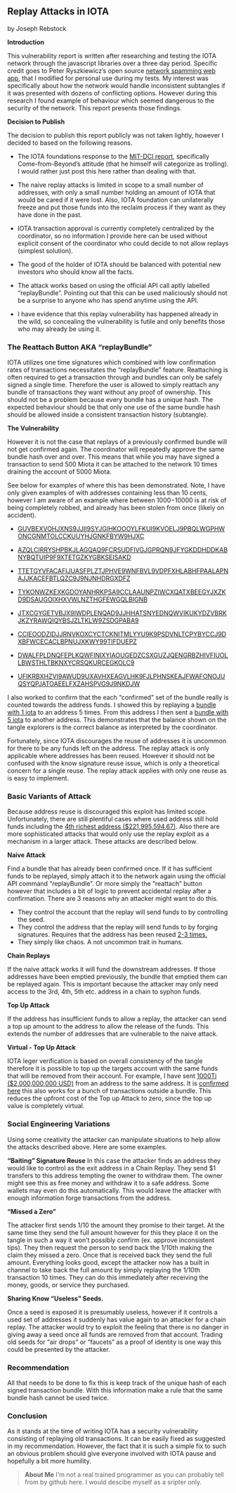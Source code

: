 ## Replay Attacks in IOTA

by Joseph Rebstock

**Introduction**

This vulnerability report is written after researching and testing the IOTA network through the javascript libraries over a three day period. Specific credit goes to Peter Ryszkiewicz’s open source [network spamming web app](https://github.com/pRizz/iota-transaction-spammer-webapp), that I modified for personal use during my tests. My interest was specifically about how the network would handle inconsistent subtangles if it was presented with dozens of conflicting options. However during this research I found example of behaviour which seemed dangerous to the security of the network. This report presents those findings.

**Decision to Publish**

The decision to publish this report publicly was not taken lightly, however I decided to based on the following reasons.

* The IOTA foundations response to the [MIT-DCI report](https://github.com/mit-dci/tangled-curl/blob/master/vuln-iota.md), specifically Come-from-Beyond’s attitude (that he himself will categorize as trolling). I would rather just post this here rather than dealing with that.

* The naive replay attacks is limited in scope to a small number of addresses, with only a small number holding an amount of IOTA that would be cared if it were lost. Also, IOTA foundation can unilaterally freeze and put those funds into the reclaim process if they want as they have done in the past.

* IOTA transaction approval is currently completely centralized by the coordinator, so no information I provide here can be used without explicit consent of the coordinator who could decide to not allow replays (simplest solution).

* The good of the holder of IOTA should be balanced with potential new investors who should know all the facts.

* The attack works based on using the official API call aptly labelled “replayBundle”. Pointing out that this can be used maliciously should not be a surprise to anyone who has spend anytime using the API.

* I have evidence that this replay vulnerability has happened already in the wild, so concealing the vulnerability is futile and only benefits those who may already be using it.

### The Reattach Button AKA “replayBundle”

IOTA utilizes one time signatures which combined with low confirmation rates of transactions necessitates the “replayBundle” feature. Reattaching is often required to get a transaction through and bundles can only be safely signed a single time. Therefore the user is allowed to simply reattach any bundle of transactions they want without any proof of ownership. This should not be a problem because every bundle has a unique hash. The expected behaviour should be that only one use of the same bundle hash should be allowed inside a consistent transaction history (subtangle). 

**The Vulnerability**

However it is not the case that replays of a previously confirmed bundle will not get confirmed again. The coordinator will repeatedly approve the same bundle hash over and over. This means that while you may have signed a transaction to send 500 Miota it can be attached to the network 10 times draining the account of 5000 Miota.

See below for examples of where this has been demonstrated. Note, I have only given examples of with addresses containing less than 10 cents, however I am aware of an example where between $1000-$10000 is at risk of being completely robbed, and already has been stolen from once (likely on accident). 

* [GUVBEXVOHJXNS9JJII9SYJGIHKOOOYLFKUI9KVOELJ9PBQLWGPHWONCGNMTOLCCKUUYHJGNKFBYW9HJXC](https://thetangle.org/bundle/GUVBEXVOHJXNS9JJII9SYJGIHKOOOYLFKUI9KVOELJ9PBQLWGPHWONCGNMTOLCCKUUYHJGNKFBYW9HJXC)

* [AZQLCIRRYSHPBKJLAGQAQ9FCRSUDFIVGJGPRQN9JFYGKDDHDDKABNYBQTUIP9F9XTETGZKYGBKSEISAKD](https://thetangle.org/bundle/AZQLCIRRYSHPBKJLAGQAQ9FCRSUDFIVGJGPRQN9JFYGKDDHDDKABNYBQTUIP9F9XTETGZKYGBKSEISAKD)

* [TTETGYVFACAFIJUASFPLZTJPHVE9WNFBVL9VDPFXHLABHFPAALAPNAJJKACEFBTLQZC9J9NJNHDRGXDFZ](https://thetangle.org/bundle/TTETGYVFACAFIJUASFPLZTJPHVE9WNFBVL9VDPFXHLABHFPAALAPNAJJKACEFBTLQZC9J9NJNHDRGXDFZ)

* [TYKONWZKEXKGDOYANHRKPSA9CCLAAUNPZIWCXQATXBEEGYJXZKD9DSAUGOIXHXVWLNZTHGFEWGQLBIGNB](https://thetangle.org/bundle/TYKONWZKEXKGDOYANHRKPSA9CCLAAUNPZIWCXQATXBEEGYJXZKD9DSAUGOIXHXVWLNZTHGFEWGQLBIGNB)

* [JTXCGYGETVBJX9IWDPLENQAD9JJHHATSNYEDNQWVIKUKYDZVBRKJKZYRAWQIQYBSJZLTKLW9ZSDGPABA9](https://thetangle.org/bundle/JTXCGYGETVBJX9IWDPLENQAD9JJHHATSNYEDNQWVIKUKYDZVBRKJKZYRAWQIQYBSJZLTKLW9ZSDGPABA9)

* [CCIEOODZIDJJRNVKOXCYCTCKNITMLYYU9K9PSDVNLTCPYBYCCJ9DXBFWCECACLBPNUJXKWY99TIFDUEPZ](https://thetangle.org/bundle/CCIEOODZIDJJRNVKOXCYCTCKNITMLYYU9K9PSDVNLTCPYBYCCJ9DXBFWCECACLBPNUJXKWY99TIFDUEPZ)

* [DWALFPLDNQFEPLKQWFINIXYIAOUGEDZCSXGUZJQENGRBZHIVFIUOLLBWSTHLTBKNXYCRSQKURCEGKOLC9](https://thetangle.org/bundle/DWALFPLDNQFEPLKQWFINIXYIAOUGEDZCSXGUZJQENGRBZHIVFIUOLLBWSTHLTBKNXYCRSQKURCEGKOLC9)

* [UFIKRBXHZVI9AWUD9UXAVHXEAGVLHK9FJLPHNSKEAJFWAFONOJUQSYQPJATOAEELFXZAHSPVG9J9NKDJW](https://thetangle.org/bundle/UFIKRBXHZVI9AWUD9UXAVHXEAGVLHK9FJLPHNSKEAJFWAFONOJUQSYQPJATOAEELFXZAHSPVG9J9NKDJW)

I also worked to confirm that the each “confirmed” set of the bundle really is counted towards the address funds. I showed this by replaying a [bundle with 1 iota](https://thetangle.org/bundle/SKIYVNTSFSINBADH99EWL9JFOEGDZLWHNDSSW9RUGKLERCEBWSFWLDKOJZDAZDFLEPUGVWTIFZRSBGDO9) to an address 5 times. From this address I then sent a [bundle with 5 iota](https://thetangle.org/bundle/WFYLKATAWXWVQXEDAKPSHZCIWXQERA9JTYPACDVCGHZOSAGUACLIXOCCXAVHGWGI9VFSXZUTBNGLQIIVX) to another address. This demonstrates that the balance shown on the tangle explorers is the correct balance as interpreted by the coordinator.

Fortunately, since IOTA discourages the reuse of addresses it is uncommon for there to be any funds left on the address. The replay attack is only applicable where addresses has been reused. However it should not be confused with the know signature reuse issue, which is only a theoretical concern for a single reuse. The replay attack applies with only one reuse as is easy to implement.

### Basic Variants of Attack

Because address reuse is discouraged this exploit has limited scope. Unfortunately, there are still plentiful cases where used address still hold funds including the [4th richest address ($221,995,594.67)](https://thetangle.org/address/GCNOSWGBDDAZRLAYIV999YQUDLVJIQG9QTSEZDJVH9UEENIRKAZGEYKVFGUAWNJ9YMZCLUDPSLDLD9EOW). Also there are more sophisticated attacks that would only use the replay exploit as a mechanism in a larger attack. These attacks are described below.

**Naive Attack**

Find a bundle that has already been confirmed once. If it has sufficient funds to be replayed, simply attach it to the network again using the official API command “replayBundle”.  Or more simply the “reattach” button however that includes a bit of logic to prevent accidental replay after a confirmation. There are 3 reasons why an attacker might want to do this.
* They control the account that the replay will send funds to by controlling the seed.
* They control the address that the replay will send funds to by forging signatures. Requires that the address has been reused [2-3 times.](https://public.tangle.works/winternitz.pdf)
* They simply like chaos. A not uncommon trait in humans.

**Chain Replays**

If the naive attack works it will fund the downstream addresses. If those addresses have been emptied previously, the bundle that emptied them can be replayed again. This is important because the attacker may only need access to the 3rd, 4th, 5th etc. address in a chain to syphon funds. 

**Top Up Attack**

If the address has insufficient funds to allow a replay, the attacker can send a top up amount to the address to allow the release of the funds. This extends the number of addresses that are vulnerable to the naive attack.

**Virtual - Top Up Attack**

IOTA leger verification is based on overall consistency of the tangle therefore it is possible to top up the targets account with the same funds that will be removed from their account. For example, I have sent [1000Ti ($2,000,000,000 USD)](https://thetangle.org/transaction/MQOJLVYMDKKJLMPMTSQWAHTTRMMIT9TFOAWAZJDOUA9D9OATPNTXLPWAOVFCPBJQHELHTREQDQXPZ9999) from an address to the same address. It is [confirmed here](https://forum.iota.org/t/iota-double-spending-masterclass/1311) this also works for a bunch of transactions outside a bundle. This reduces the upfront cost of the Top up Attack to zero, since the top up value is completely virtual.

### Social Engineering Variations
Using some creativity the attacker can manipulate situations to help allow the attacks described above. Here are some examples.

**“Baiting” Signature Reuse**
In this case the attacker finds an address they would like to control as the exit address in a Chain Replay. They send $1 transfers to this address tempting the owner to withdraw them. The owner might see this as free money and withdraw it to a safe address. Some wallets may even do this automatically. This would leave the attacker with enough information forge transactions from the address.

**“Missed a Zero”**

The attacker first sends 1/10 the amount they promise to their target. At the same time they send the full amount however for this they place it on the tangle in such a way it won’t possibly confirm (ex. approve inconsistent tips). They then request the person to send back the 1/10th making the claim they missed a zero. Once that is received back they send the full amount. Everything looks good, except the attacker now has a built in channel to take back the full amount by simply replaying the 1/10th transaction 10 times. They can do this immediately after receiving the money, goods, or service they purchased.

**Sharing Know “Useless” Seeds.**

Once a seed is exposed it is presumably useless, however if it controls a used set of addresses it suddenly has value again to an attacker for a chain replay. The attacker would try to exploit the feeling that there is no danger in giving away a seed once all funds are removed from that account. Trading old seeds for “air drops” or “faucets” as a proof of identity is one way this could be presented by the attacker.

### Recommendation

All that needs to be done to fix this is keep track of the unique hash of each signed transaction bundle. With this information make a rule that the same bundle hash cannot be used twice. 

### Conclusion

As it stands at the time of writing IOTA has a security vulnerability consisting of replaying old transactions. It can be easily fixed as suggested in my recommendation. However, the fact that it is such a simple fix to such an obvious problem should give everyone involved with IOTA pause and hopefully a bit more humility. 



> **About Me** I'm not a real trained programmer as you can probably tell from by github here. I would descibe myself as a sripter only.
